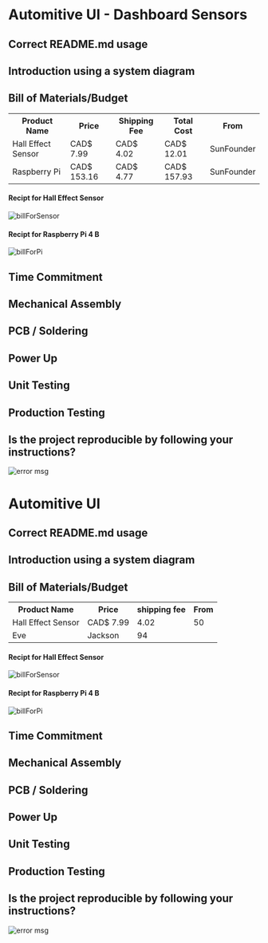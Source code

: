 
# Automitive UI - Dashboard Sensors
## Correct README.md usage

## Introduction using a system diagram



## Bill of Materials/Budget

<table style="width:100%">
  <tr>
    <th>Product Name</th>
    <th>Price</th>
    <th>Shipping Fee</th>
	<th>Total Cost</th>
	<th>From</th>
  </tr>
  <tr>
    <td>Hall Effect Sensor</td>
    <td>CAD$ 7.99</td>
	<td>CAD$ 4.02</td>
	<td>CAD$ 12.01</td>
    <td>SunFounder</td>
  </tr>
  <tr>
    <td>Raspberry Pi</td>
    <td>CAD$ 153.16</td>
	<td>CAD$ 4.77</td>
	<td>CAD$ 157.93</td>
    <td>SunFounder</td>
  </tr>
</table>
<h4>Recipt for Hall Effect Sensor</h4>


![billForSensor](https://github.com/SeungMin-Song/Dashboard-Sensors/blob/master/images/receiptForHallEffectSensor.PNG)


<h4>Recipt for Raspberry Pi 4 B</h4>

![billForPi](https://github.com/SeungMin-Song/Dashboard-Sensors/blob/master/images/receiptForRaspberryPI.PNG)

## Time Commitment

## Mechanical Assembly

## PCB / Soldering



## Power Up

## Unit Testing

## Production Testing

## Is the project reproducible by following your instructions?

  ![error msg](https://github.com/SeungMin-Song/CENG319A2/blob/master/ForREADME.md/error_msg.PNG)

# Automitive UI
## Correct README.md usage

## Introduction using a system diagram



## Bill of Materials/Budget

<table style="width:100%">
  <tr>
    <th>Product Name</th>
    <th>Price</th>
    <th>shipping fee</th>
	<th>From</th>
  </tr>
  <tr>
    <td>Hall Effect Sensor</td>
    <td>CAD$ 7.99</td>
	<td>4.02</td>
    <td>50</td>
  </tr>
  <tr>
    <td>Eve</td>
    <td>Jackson</td>
    <td>94</td>
  </tr>
</table>
<h4>Recipt for Hall Effect Sensor</h4>


![billForSensor](https://github.com/SeungMin-Song/Dashboard-Sensors/blob/master/images/receiptForHallEffectSensor.PNG)


<h4>Recipt for Raspberry Pi 4 B</h4>

![billForPi](https://github.com/SeungMin-Song/Dashboard-Sensors/blob/master/images/receiptForRaspberryPI.PNG)

## Time Commitment

## Mechanical Assembly

## PCB / Soldering



## Power Up

## Unit Testing

## Production Testing

## Is the project reproducible by following your instructions?

  ![error msg](https://github.com/SeungMin-Song/CENG319A2/blob/master/ForREADME.md/error_msg.PNG)
